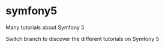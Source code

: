 # symfony5
Many tutorials about Symfony 5

Switch branch to discover the different tutorials on Symfony 5
